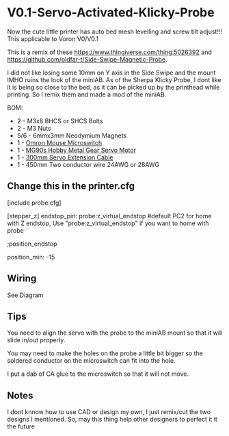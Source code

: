 # V0.1-Servo-Activated-Klicky-Probe

Now the cute little printer has auto bed mesh levelling and screw tilt adjust!!! 
This applicable to Voron V0/V0.1

This is a remix of these https://www.thingiverse.com/thing:5026392 and https://github.com/oldfar-t/Side-Swipe-Magnetic-Probe.

I did not like losing some 10mm on Y axis in the Side Swipe and the mount IMHO ruins the look of the miniAB. As of the Sherpa Klicky Probe, I dont like it is being so close to the bed, as it can be picked up by the printhead while printing. So I remix them and made a mod of the miniAB. 

BOM:
- 2 - M3x8 BHCS or SHCS Bolts 
- 2 - M3 Nuts
- 5/6 - 6mmx3mm Neodymium Magnets
- 1 - [Omron Mouse Microswitch](https://www.amazon.com/dp/B00HPL57JQ/?coliid=I2L344Q2DNJEAU&colid=WW0P09PQO065&psc=1&ref_=lv_ov_lig_dp_it)
- 1 - [MG90s Hobby Metal Gear Servo Motor](https://www.amazon.com/Maxmoral-Upgraded-Digital-Vehicle-Helicopter/dp/B07NV476P7/ref=pd_lpo_1?pd_rd_i=B07NV476P7&psc=1)
- 1 - [300mm Servo Extension Cable](https://www.amazon.com/gp/product/B01LA9YDEI/ref=ppx_yo_dt_b_search_asin_title?ie=UTF8&psc=1)
- 1 - 450mm Two conductor wire 24AWG or 28AWG

## Change this in the printer.cfg
[include probe.cfg]

[stepper_z]
endstop_pin: probe:z_virtual_endstop #default PC2 for home with Z endstop, Use "probe:z_virtual_endstop" if you want to home with probe

;position_endstop

position_min: -15

## Wiring
See Diagram

## Tips
You need to align the servo with the probe to the miniAB mount so that it will slide in/out properly.

You may need to make the holes on the probe a little bit bigger so the soldered conductor on the microswitch can fit into the hole.

I put a dab of CA glue to the microswitch so that it will not move.

## Notes
I dont knnow how to use CAD or design my own, I just remix/cut the two designs I mentioned. So, may this thing help other designers to perfect it it the future
